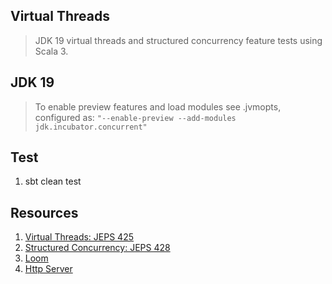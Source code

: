 Virtual Threads
---------------
>JDK 19 virtual threads and structured concurrency feature tests using Scala 3.

JDK 19
------
>To enable preview features and load modules see .jvmopts, configured
>as: ```"--enable-preview --add-modules jdk.incubator.concurrent"```

Test
----
1. sbt clean test

Resources
---------
1. [Virtual Threads: JEPS 425](openjdk.org/jeps/425)
2. [Structured Concurrency: JEPS 428](openjdk.org/jeps/428)
3. [Loom](www.marcobehler.com/guides/java-project-loom)
4. [Http Server](https://github.com/objektwerks/http.server)
